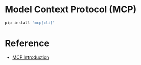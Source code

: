 # Model Context Protocol (MCP)

```bash
pip install "mcp[cli]"
```
# Reference
- [MCP Introduction](https://modelcontextprotocol.io/introduction)